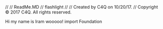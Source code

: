 //
//  ReadMe.MD
//  flashlight
//
//  Created by C4Q on 10/20/17.
//  Copyright © 2017 C4Q. All rights reserved.



Hi my name is Iram 
wooooo!
import Foundation

